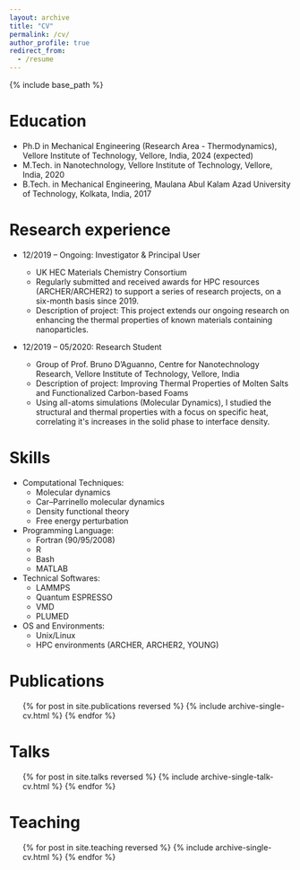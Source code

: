 ```yaml
---
layout: archive
title: "CV"
permalink: /cv/
author_profile: true
redirect_from:
  - /resume
---
```


{% include base_path %}

Education
======
* Ph.D in Mechanical Engineering (Research Area - Thermodynamics), Vellore Institute of Technology, Vellore, India, 2024 (expected)
* M.Tech. in Nanotechnology, Vellore Institute of Technology, Vellore, India, 2020
* B.Tech. in Mechanical Engineering, Maulana Abul Kalam Azad University of Technology, Kolkata, India, 2017

Research experience
======
* 12/2019 – Ongoing: Investigator & Principal User
  * UK HEC Materials Chemistry Consortium
  * Regularly submitted and received awards for HPC resources (ARCHER/ARCHER2) to support a series of research projects, on a six-month basis since 2019.
  * Description of project: This project extends our ongoing research on enhancing the thermal properties of known materials containing nanoparticles.

* 12/2019 – 05/2020: Research Student
  * Group of Prof. Bruno D’Aguanno, Centre for Nanotechnology Research, Vellore Institute of Technology, Vellore, India
  * Description of project: Improving Thermal Properties of Molten Salts and Functionalized Carbon-based Foams
  * Using all-atoms simulations (Molecular Dynamics), I studied the structural and thermal properties with a focus on specific heat, correlating it's increases in the solid phase to interface density.
  
Skills
======
* Computational Techniques:
  * Molecular dynamics
  * Car–Parrinello molecular dynamics
  * Density functional theory
  * Free energy perturbation
* Programming Language:
  * Fortran (90/95/2008)
  * R
  * Bash
  * MATLAB
* Technical Softwares:
  * LAMMPS
  * Quantum ESPRESSO
  * VMD
  * PLUMED
* OS and Environments:
  * Unix/Linux
  * HPC environments (ARCHER, ARCHER2, YOUNG)

Publications
======
  <ul>{% for post in site.publications reversed %}
    {% include archive-single-cv.html %}
  {% endfor %}</ul>
  
Talks
======
  <ul>{% for post in site.talks reversed %}
    {% include archive-single-talk-cv.html  %}
  {% endfor %}</ul>
  
Teaching
======
  <ul>{% for post in site.teaching reversed %}
    {% include archive-single-cv.html %}
  {% endfor %}</ul>
